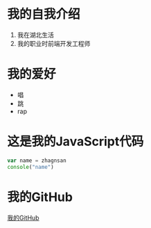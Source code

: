 #  我的自我介绍
1. 我在湖北生活
2. 我的职业时前端开发工程师

# 我的爱好
* 唱
* 跳
* rap

# 这是我的JavaScript代码
``` javascript
var name = zhagnsan
console("name")
```  

# 我的GitHub
[我的GitHub](https://github.com/Jumpawaltz)  